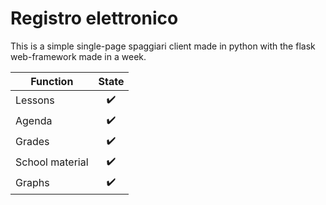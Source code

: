 # Registro elettronico

This is a simple single-page spaggiari client made in python with the flask web-framework made in a week.

| Function        | State |
| --------------- | :---: |
| Lessons         |  ✔️   |
| Agenda          |  ✔️   |
| Grades          |  ✔️   |
| School material |  ✔️   |
| Graphs          |  ✔️   |
